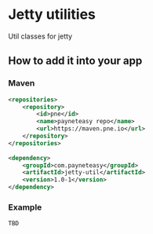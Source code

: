 # Jetty utilities

Util classes for jetty


## How to add it into your app

### Maven


```xml
<repositories>
    <repository>
        <id>pne</id>
        <name>payneteasy repo</name>
        <url>https://maven.pne.io</url>
    </repository>
</repositories>
  
<dependency>
    <groupId>com.payneteasy</groupId>
    <artifactId>jetty-util</artifactId>
    <version>1.0-1</version>
</dependency>
```

### Example

```java
TBD
```

